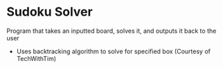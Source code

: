 # Sudoku Solver

Program that takes an inputted board, solves it, and outputs it back to the user

- Uses backtracking algorithm to solve for specified box
(Courtesy of TechWithTim)

